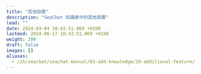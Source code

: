 ```yaml
---
title: "其他設置"
description: "SeaChat 知識庫中的其他設置"
lead: ""
date: 2024-03-04 10:43:51.069 +0100
lastmod: 2024-06-17 10:43:51.069 +0100
weight: 200
draft: false
images: []
aliases:
  - /zh/seachat/seachat-manual/03-add-knowledge/10-additional-feature/
---
```

